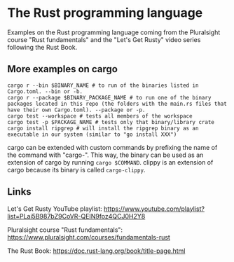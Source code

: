 # The Rust programming language
Examples on the Rust programming language coming from the Pluralsight course "Rust fundamentals" and the "Let's Get Rusty" video series following the Rust Book.

## More examples on cargo
```shell
cargo r --bin $BINARY_NAME # to run of the binaries listed in Cargo.toml. --bin or -b.
cargo r --package $BINARY_PACKAGE_NAME # to run one of the binary packages located in this repo (the folders with the main.rs files that have their own Cargo.toml). --package or -p.
cargo test --workspace # tests all members of the workspace
cargo test -p $PACKAGE_NAME # tests only that binary/library crate
cargo install ripgrep # will install the ripgrep binary as an executable in our system (similar to "go install XXX")
```

cargo can be extended with custom commands by prefixing the name of the command with "cargo-". This way, the binary can be used as an extension of cargo by running `cargo $COMMAND`. clippy is an extension of cargo because its binary is called `cargo-clippy`.

## Links
Let's Get Rusty YouTube playlist: https://www.youtube.com/playlist?list=PLai5B987bZ9CoVR-QEIN9foz4QCJ0H2Y8

Pluralsight course "Rust fundamentals": https://www.pluralsight.com/courses/fundamentals-rust

The Rust Book: https://doc.rust-lang.org/book/title-page.html
